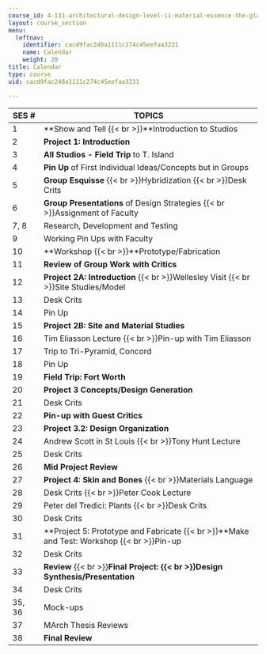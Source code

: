 ```yaml
---
course_id: 4-131-architectural-design-level-ii-material-essence-the-glass-house-fall-2003
layout: course_section
menu:
  leftnav:
    identifier: cacd9fac248a1111c274c45eefaa3231
    name: Calendar
    weight: 20
title: Calendar
type: course
uid: cacd9fac248a1111c274c45eefaa3231

---
```


| SES # | TOPICS |
| --- | --- |
| 1 | **Show and Tell  {{< br >}}**Introduction to Studios |
| 2 | **Project 1: Introduction** |
| 3 | **All Studios - Field Trip** to T. Island |
| 4 | **Pin Up** of First Individual Ideas/Concepts but in Groups |
| 5 | **Group Esquisse**  {{< br >}}Hybridization  {{< br >}}Desk Crits |
| 6 | **Group Presentations** of Design Strategies  {{< br >}}Assignment of Faculty |
| 7, 8 | Research, Development and Testing |
| 9 | Working Pin Ups with Faculty |
| 10 | **Workshop  {{< br >}}**Prototype/Fabrication |
| 11 | **Review of Group Work with Critics** |
| 12 | **Project 2A: Introduction**  {{< br >}}Wellesley Visit  {{< br >}}Site Studies/Model |
| 13 | Desk Crits |
| 14 | Pin Up |
| 15 | **Project 2B: Site and Material Studies** |
| 16 | Tim Eliasson Lecture  {{< br >}}Pin-up with Tim Eliasson |
| 17 | Trip to Tri-Pyramid, Concord |
| 18 | Pin Up |
| 19 | **Field Trip: Fort Worth** |
| 20 | **Project 3 Concepts/Design Generation** |
| 21 | Desk Crits |
| 22 | **Pin-up with Guest Critics** |
| 23 | **Project 3.2: Design Organization** |
| 24 | Andrew Scott in St Louis  {{< br >}}Tony Hunt Lecture |
| 25 | Desk Crits |
| 26 | **Mid Project Review** |
| 27 | **Project 4: Skin and Bones**  {{< br >}}Materials Language |
| 28 | Desk Crits  {{< br >}}Peter Cook Lecture |
| 29 | Peter del Tredici: Plants  {{< br >}}Desk Crits |
| 30 | Desk Crits |
| 31 | **Project 5: Prototype and Fabricate  {{< br >}}**Make and Test: Workshop  {{< br >}}Pin-up |
| 32 | Desk Crits |
| 33 | **Review**  {{< br >}}**Final Project:  {{< br >}}Design Synthesis/Presentation** |
| 34 | Desk Crits |
| 35, 36 | Mock-ups |
| 37 | MArch Thesis Reviews |
| 38 | **Final Review**